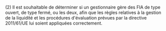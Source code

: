 (2) Il est souhaitable de déterminer si un gestionnaire gère des FIA de type ouvert, de type fermé, ou les deux, afin que les règles relatives à la gestion de la liquidité et les procédures d'évaluation prévues par la directive 2011/61/UE lui soient appliquées correctement.